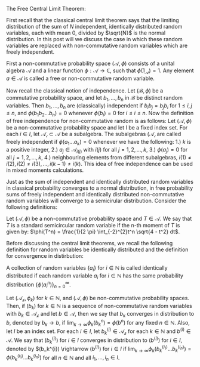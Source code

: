 The Free Central Limit Theorem:


First recall that the classical central limit theorem says that the limiting distribution of the sum of $N$ independent, identically distributed random variables, each with mean $0$, divided by $\sqrt{N}$ is the normal distribution. In this post will we discuss the case in which these random variables are replaced with non-commutative random variables which are freely independent. 

First a non-commutative probability space $(\mathcal{A},\phi)$ consists of a unital algebra $\mathcal{A}$ and a linear function $\phi: \mathcal{A} \rightarrow \mathbb{C}$, such that $\phi(1_{\mathcal{A}}) = 1$. Any element $a \in \mathcal{A}$ is called a free or non-commutative random variable. 

Now recall the classical notion of independence. Let $(\mathcal{B}, \phi)$ be a commutative probability space, and let $b_1, ..., b_n$ in $\mathcal{B}$ be distinct random variables. Then $b_1,...,b_n$ are (classically) independent if $b_i b_j = b_j b_i$ for $1 \leq i, j \leq n$, and $\phi(b_1 b_2 ... b_n) = 0$ whenever $\phi(b_i) = 0$ for $i \leq i \leq n$. Now the definition of free independence for non-commutative random is as follows: Let $(\mathcal{A}, \phi)$ be a non-commutative probability space and let I be a fixed index set. For each $i \in I$, let $\mathcal{A_i} \subset \mathcal{A}$ be a subalgebra. The subalgebras $(\mathcal{A_i}$ are called freely independent if $\phi(a_1 ... a_k) = 0$ whenever we have the following: 1.) $k$ is a positive integer, 2.) $a_j \in \mathcal{A}_{i(j)}$ with $i(j)$ for all $j = 1,2,...,k$, 3.) $\phi(a_j) = 0$ for all $j = 1,2,...,k$, 4.) neighbouring elements from different subalgebras, $i(1) \neq i(2), i(2) \neq i(3), ... , i(k-1) \neq i(k)$. This idea of free independence can be used in mixed moments calculations. 

Just as the sum of independent and identically distributed random variables in classical probability converges to a normal distribution, in free probability sums of freely independent and identically distributed non-commutative random variables will converge to a semicirular distribution. Consider the following definitions:

Let $(\mathcal{A},\phi)$ be a non-commutative probability space and $T \in \mathcal{A}$. We say that $T$ is a standard semicircular random variable if the n-th moment of $T$ is given by: $\phi(T^n) = \frac{1}{2 \pi} \int_{-2}^{2}t^n \sqrt{4 - t^2} dt$.

Before discussing the central limit theorems, we recall the following definition for random variables be identically distributed and the definition for convergence in distirbution:

A collection of random variables $\{ a_i \}$ for $i \in \mathbb{N}$ is called identically distributed if each random variable $a_i$ for $i \in \mathbb{N}$ has the same probability distribution $\{\phi(a_i^n)\}^{\infty}_{n = 0}$. 

Let $(\mathcal{A_k}, \phi_k)$ for $k \in \mathbb{N}$, and $(\mathcal{A}, \phi)$ be non-commutative probability spaces. Then, if $(b_k)$ for $k \in \mathbb{N}$ is a sequence of non-commutative random variables with $b_k \in \mathcal{A_k}$ and let $b \in \mathcal{A}$, then we say that $b_k$ converges in distribution to $b$, denoted by $b_k \rightarrow b$, if $\lim_{k \rightarrow \infty} \phi_k(b_k^n) = \phi(b^n)$ for any fixed $n \in \mathbb{N}$. Also, let $I$ be an index set. For each $i \in I$, let $b_k^{(i)} \in \mathcal{A_k}$ for each $k \in \mathbb{N}$ and $b^{(i)} \in \mathcal{A}$. We say that $(b_k^{(i)})$ for $i \in I$ converges in distribution to $(b^{(i)})$ for $i \in I$, denoted by $(b_k^{i})  \rightarrow $(b^{(i)})$ for $i \in I$ if $\lim_{k \rightarrow \infty} \phi_k(b_k^{(i_1)} ... b_k^{(i_n)}) = \phi(b_k^{(i_1)} ... b_k^{(i_n)})$ for all $n \in \mathbb{N}$ and all $i_1,...,i_n \in I$. 
































